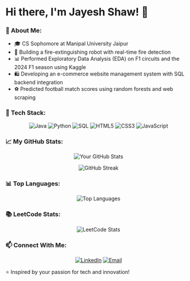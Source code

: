 # Hi there, I'm Jayesh Shaw! 👋

### 🚀 About Me:
- 🎓 CS Sophomore at Manipal University Jaipur
- 🤖 Building a fire-extinguishing robot with real-time fire detection
- 📊 Performed Exploratory Data Analysis (EDA) on F1 circuits and the 2024 F1 season using Kaggle
- 🛍️ Developing an e-commerce website management system with SQL backend integration
- ⚽ Predicted football match scores using random forests and web scraping

### 🧰 Tech Stack:
<div align="center">

![Java](https://img.shields.io/badge/Java-ED8B00?style=for-the-badge&logo=java&logoColor=white)
![Python](https://img.shields.io/badge/Python-3776AB?style=for-the-badge&logo=python&logoColor=white)
![SQL](https://img.shields.io/badge/SQL-4479A1?style=for-the-badge&logo=database&logoColor=white)
![HTML5](https://img.shields.io/badge/HTML5-E34F26?style=for-the-badge&logo=html5&logoColor=white)
![CSS3](https://img.shields.io/badge/CSS3-1572B6?style=for-the-badge&logo=css3&logoColor=white)
![JavaScript](https://img.shields.io/badge/JavaScript-F7DF1E?style=for-the-badge&logo=javascript&logoColor=black)

</div>

### 📈 My GitHub Stats:
<div align="center">

![Your GitHub Stats](https://github-readme-stats.vercel.app/api?username=jayesh140905&show_icons=true&theme=tokyonight&hide_border=true&border_radius=20)

![GitHub Streak](https://streak-stats.demolab.com?user=jayesh140905&theme=tokyonight&hide_border=true&border_radius=20)

</div>

### 📊 Top Languages:
<div align="center">

![Top Languages](https://github-readme-stats.vercel.app/api/top-langs/?username=jayesh140905&layout=compact&theme=tokyonight&hide_border=true&border_radius=20)

</div>

### 📚 LeetCode Stats:
<div align="center">

![LeetCode Stats](https://leetcard.jacoblin.cool/yNH1u4K5Pf?theme=dark&font=Montserrat&ext=activity)

</div>

### 📫 Connect With Me:
<div align="center">

[![LinkedIn](https://img.shields.io/badge/LinkedIn-0A66C2?style=for-the-badge&logo=linkedin&logoColor=white)](https://www.linkedin.com/in/jayesh-shaw-abb289347/)
[![Email](https://img.shields.io/badge/Email-D14836?style=for-the-badge&logo=gmail&logoColor=white)](mailto:jayeshshaw5@email.com)

</div>

⭐️ Inspired by your passion for tech and innovation!

